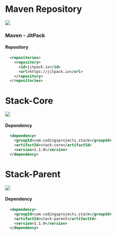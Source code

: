 # Maven Repository

[![](https://jitpack.io/v/com.codingsprojects/stack.svg)](https://jitpack.io/#com.codingsprojects/stack)

### Maven - JitPack

#### Repository
```xml
  <repositories>
    <repository>
      <id>jitpack.io</id>
      <url>https://jitpack.io</url>
    </repository>
  </repositories>
```

# Stack-Core

[![](https://jitpack.io/v/com.codingsprojects/stack.svg)](https://jitpack.io/#com.codingsprojects/stack)

#### Dependency
```xml
  <dependency>
    <groupId>com.codingsprojects.stack</groupId>
    <artifactId>stack-core</artifactId>
    <version>1.1.0</version>
  </dependency>
```

# Stack-Parent

[![](https://jitpack.io/v/com.codingsprojects/stack.svg)](https://jitpack.io/#com.codingsprojects/stack)

#### Dependency
```xml
  <dependency>
    <groupId>com.codingsprojects.stack</groupId>
    <artifactId>stack-parent</artifactId>
    <version>1.1.0</version>
  </dependency>
```
